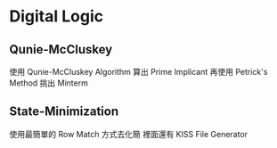# Digital Logic
## Qunie-McCluskey
使用 Qunie-McCluskey Algorithm 算出 Prime Implicant
再使用 Petrick's Method 挑出 Minterm

## State-Minimization
使用最簡單的 Row Match 方式去化簡
裡面還有 KISS File Generator